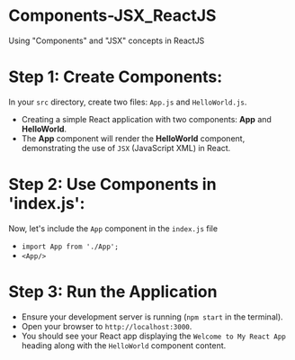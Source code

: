 # Components-JSX_ReactJS
Using "Components" and "JSX" concepts in ReactJS

# Step 1: Create Components:
In your `src` directory, create two files: `App.js` and `HelloWorld.js`.

- Creating a simple React application with two components: **App** and **HelloWorld**. 
- The **App** component will render the **HelloWorld** component, demonstrating the use of `JSX` (JavaScript XML) in React.

# Step 2: Use Components in 'index.js':
Now, let's include the `App` component in the `index.js` file

- `import App from './App';`
- `<App/>`

# Step 3: Run the Application
- Ensure your development server is running (`npm start` in the terminal).
- Open your browser to `http://localhost:3000`.
- You should see your React app displaying the `Welcome to My React App` heading along with the `HelloWorld` component content.

